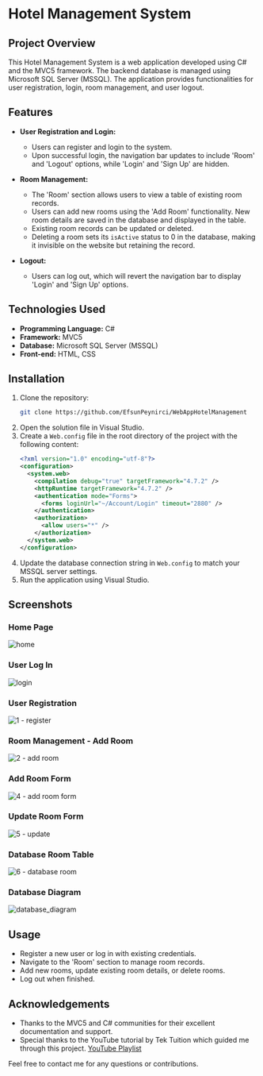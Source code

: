 # Hotel Management System

## Project Overview
This Hotel Management System is a web application developed using C# and the MVC5 framework. The backend database is managed using Microsoft SQL Server (MSSQL). The application provides functionalities for user registration, login, room management, and user logout.

## Features
- **User Registration and Login:**
  - Users can register and login to the system.
  - Upon successful login, the navigation bar updates to include 'Room' and 'Logout' options, while 'Login' and 'Sign Up' are hidden.

- **Room Management:**
  - The 'Room' section allows users to view a table of existing room records.
  - Users can add new rooms using the 'Add Room' functionality. New room details are saved in the database and displayed in the table.
  - Existing room records can be updated or deleted. 
  - Deleting a room sets its `isActive` status to 0 in the database, making it invisible on the website but retaining the record.

- **Logout:**
  - Users can log out, which will revert the navigation bar to display 'Login' and 'Sign Up' options.

## Technologies Used
- **Programming Language:** C#
- **Framework:** MVC5
- **Database:** Microsoft SQL Server (MSSQL)
- **Front-end:** HTML, CSS

## Installation
1. Clone the repository:
    ```bash
    git clone https://github.com/EfsunPeynirci/WebAppHotelManagement
    ```
2. Open the solution file in Visual Studio.
3. Create a `Web.config` file in the root directory of the project with the following content:
    ```xml
    <?xml version="1.0" encoding="utf-8"?>
    <configuration>
      <system.web>
        <compilation debug="true" targetFramework="4.7.2" />
        <httpRuntime targetFramework="4.7.2" />
        <authentication mode="Forms">
          <forms loginUrl="~/Account/Login" timeout="2880" />
        </authentication>
        <authorization>
          <allow users="*" />
        </authorization>
      </system.web>
    </configuration>
    ```
4. Update the database connection string in `Web.config` to match your MSSQL server settings.
5. Run the application using Visual Studio.

## Screenshots
### Home Page
![home](https://github.com/EfsunPeynirci/WebAppHotelManagement/assets/100719856/d953596a-dabc-4599-8b68-a5bb5c816c44)

### User Log In
![login](https://github.com/EfsunPeynirci/WebAppHotelManagement/assets/100719856/26bf6aec-58c1-4ccf-b1cf-8330173e6de1)

### User Registration
![1 - register](https://github.com/EfsunPeynirci/WebAppHotelManagement/assets/100719856/729398f8-223f-46c6-a1ed-a30f853088bc)

### Room Management - Add Room
![2 - add room](https://github.com/EfsunPeynirci/WebAppHotelManagement/assets/100719856/63f1d807-53cb-4e6a-b0ff-5d132e01d4db)

### Add Room Form
![4 - add room form](https://github.com/EfsunPeynirci/WebAppHotelManagement/assets/100719856/120ecf48-93bd-4262-a750-ff6d1b762366)

### Update Room Form
![5 - update](https://github.com/EfsunPeynirci/WebAppHotelManagement/assets/100719856/3f2a8e3d-0004-4a44-a4ab-32517ec0d011)

### Database Room Table
![6 - database room](https://github.com/EfsunPeynirci/WebAppHotelManagement/assets/100719856/5581dbc7-654c-489e-b524-b0f9914ca882)

### Database Diagram
![database_diagram](https://github.com/EfsunPeynirci/WebAppHotelManagement/assets/100719856/4b7ae8f4-bdc4-4976-81c2-b0ed935bab39)

## Usage
- Register a new user or log in with existing credentials.
- Navigate to the 'Room' section to manage room records.
- Add new rooms, update existing room details, or delete rooms.
- Log out when finished.

## Acknowledgements
- Thanks to the MVC5 and C# communities for their excellent documentation and support.
- Special thanks to the YouTube tutorial by Tek Tuition which guided me through this project. [YouTube Playlist](https://www.youtube.com/watch?v=u-p7V6Yc0NM&list=PL8weiNcho1j7My1wL2cZzSMaJFhqna0BA)

Feel free to contact me for any questions or contributions.




